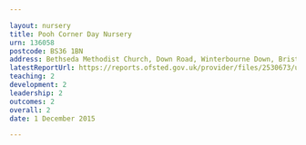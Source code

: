 ```yaml
---

layout: nursery
title: Pooh Corner Day Nursery
urn: 136058
postcode: BS36 1BN
address: Bethseda Methodist Church, Down Road, Winterbourne Down, Bristol, Avon, BS36 1BN
latestReportUrl: https://reports.ofsted.gov.uk/provider/files/2530673/urn/136058.pdf
teaching: 2
development: 2
leadership: 2
outcomes: 2
overall: 2
date: 1 December 2015

---
```

